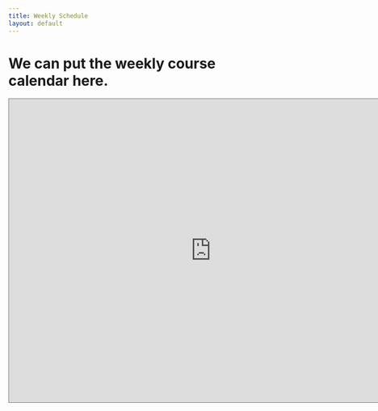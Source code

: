 ```yaml
---
title: Weekly Schedule
layout: default
---
```


<h1> We can put the weekly course calendar here. </h1>

<iframe src="https://calendar.google.com/calendar/embed?height=600&wkst=2&bgcolor=%23ffffff&ctz=America%2FLos_Angeles&mode=WEEK&src=Y183OGNmZDAzOTEwYWI0YmEzZWY3NDljNjM3NTkxYmI3OWUyYzBkZDQ5NDY2Y2FjYjY3M2RhY2UxYWNjZmUxODJjQGdyb3VwLmNhbGVuZGFyLmdvb2dsZS5jb20&color=%230B8043" style="border:solid 1px #777" width="800" height="600" frameborder="0" scrolling="no"></iframe>
